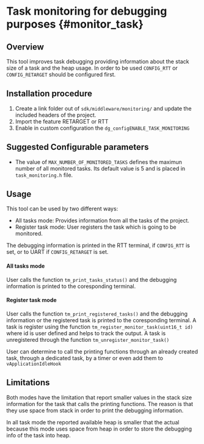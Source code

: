 Task monitoring for debugging purposes {#monitor_task}
===================================

## Overview

This tool improves task debugging providing information about the stack size of a task and the heap usage.
In order to be used `CONFIG_RTT` or `CONFIG_RETARGET` should be configured first.

## Installation procedure
1. Create a link folder out of `sdk/middleware/monitoring/` and update the included headers of the project.
2. Import the feature RETARGET or RTT
3. Enable in custom configuration the `dg_configENABLE_TASK_MONITORING`

## Suggested Configurable parameters

- The value of `MAX_NUMBER_OF_MONITORED_TASKS` defines the maximun number of all monitored tasks.
Its default value is 5 and is placed in `task_monitoring.h` file.

## Usage

This tool can be used by two different ways:
- All tasks mode: Provides information from all the tasks of the project.
- Register task mode: User registers the task which is going to be monitored.

The debugging information is printed in the RTT terminal, if `CONFIG_RTT` is set, or to UART if `CONFIG_RETARGET` is set.

#### All tasks mode
User calls the function `tm_print_tasks_status()` and the debugging information is printed to the coresponding terminal.

#### Register task mode
User calls the function `tm_print_registered_tasks()` and the debugging information or the registered task is printed to the coresponding terminal.
A task is register using the function `tm_register_monitor_task(uint16_t id)` where id is user defined and helps to track the output.
A task is unregistered through the function `tm_unregister_monitor_task()`

User can determine to call the printing functions through an already created task, through a dedicated task, by a timer or even add them to `vApplicationIdleHook`

## Limitations
Both modes have the limitation that report smaller values in the stack size information for the task that calls the printing functions.
The reason is that they use space from stack in order to print the debugging information.

In all task mode the reported available heap is smaller that the actual because this mode uses space from heap in order to store the debugging info of the task into heap.
